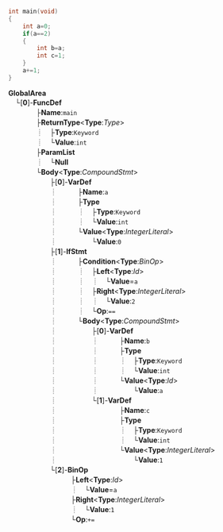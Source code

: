 <div style="display:none">

FunctionDeclaration
ParmVarDecl是参数节点
在AST层级，不区分函数声明和函数定义，统一用FunctionDecl来标识，两个区分主要看是否有函数体（Body），可以使用bool hasBody()来进行判断。
CompoundStmt
代表大括号，函数实现、struct、enum、for的body等一般用此包起来。
DeclStmt
定义语句，里边可能有VarDecl等类型的定义
VarDecl
变量定义，如果有初始化，可以通过getInit()获取到对应的初始化Expr
IfStmt
If语句，包括三部分Cond、TrueBody、FalseBody三部分，分别可以通过getCond()，getThen(), getElse()三部分获取，Cond和Then是必须要有的，Else可能为空
BinaryOperator
二元操作Op，=,>,<,<=,>=,==等各种二元操作都继承它，从继承关系来说：
ImplicitCastExpr
隐形转换表达式，在左右值转换和函数调用等各个方面都会用到。
IntegerLiteral
定点Integer值
UnaryOperator
一元操作
CallExpr
函数调用Expr，子节点有调用的参数列表
ReturnStmt
返回语句 
ForStmt
For语句对应，包括Init/Cond/Inc 对应（int a=0;a<mm;a++）这三部分，还有一部分是body，可以分别使用getInit() / getCond() / getInc() / getBody()来分别进行获取
ParenExpr
括号表达式
RecordDecl
┈┊┆┌ ┬ ┐├ ┼ ┤└ ┴ ┘

</div>

```cpp
int main(void)
{
	int a=0;
	if(a==2)
	{
		int b=a;
		int c=1;
	}
	a+=1;
}
```

**GlobalArea**  
　└[**0**]-**FuncDef**  
　　　　├**Name**:`main`  
　　　　├**ReturnType**\<**Type**:*Type*>  
　　　　┊　├**Type**:`Keyword`  
　　　　┊　└**Value**:`int`  
　　　　├**ParamList**  
　　　　┊　└**Null**  
　　　　└**Body**\<**Type**:*CompoundStmt*>  
　　　　　　├[**0**]-**VarDef**  
　　　　　　┊　　　├**Name**:`a`  
　　　　　　┊　　　├**Type**   
　　　　　　┊　　　┊　├**Type**:`Keyword`  
　　　　　　┊　　　┊　└**Value**:`int`   
　　　　　　┊　　　└**Value**\<**Type**:*IntegerLiteral*>   
　　　　　　┊　　　　　└**Value**:`0`   
　　　　　　├[**1**]-**IfStmt**  
　　　　　　┊　　　├**Condition**\<**Type**:*BinOp*>  
　　　　　　┊　　　┊　├**Left**\<**Type**:*Id*>  
　　　　　　┊　　　┊　┊　└**Value**=`a`  
　　　　　　┊　　　┊　├**Right**\<**Type**:*IntegerLiteral*>    
　　　　　　┊　　　┊　┊　└**Value**:`2`   
　　　　　　┊　　　┊　└**Op**:`==`   
　　　　　　┊　　　└**Body**\<**Type**:*CompoundStmt*>   
　　　　　　┊　　　　　├[**0**]-**VarDef**  
　　　　　　┊　　　　　┊　　　├**Name**:`b`   
　　　　　　┊　　　　　┊　　　├**Type**  
　　　　　　┊　　　　　┊　　　┊　├**Type**:`Keyword`  
　　　　　　┊　　　　　┊　　　┊　└**Value**:`int`  
　　　　　　┊　　　　　┊　　　└**Value**\<**Type**:*Id*>  
　　　　　　┊　　　　　┊　　　　　└**Value**:`a`  
　　　　　　┊　　　　　└[**1**]-**VarDef**  
　　　　　　┊　　　　　　　　　├**Name**:`c`  
　　　　　　┊　　　　　　　　　├**Type**  
　　　　　　┊　　　　　　　　　┊　├**Type**:`Keyword`  
　　　　　　┊　　　　　　　　　┊　└**Value**:`int`  
　　　　　　┊　　　　　　　　　└**Value**\<**Type**:*IntegerLiteral*>  
　　　　　　┊　　　　　　　　　　　└**Value**:`1`  
　　　　　　└[**2**]-**BinOp**  
　　　　　　　　　├**Left**\<**Type**:*Id*>  
　　　　　　　　　┊　└**Value**=`a`  
　　　　　　　　　├**Right**\<**Type**:*IntegerLiteral*>  
　　　　　　　　　┊　└**Value**:`1`  
　　　　　　　　　└**Op**:`+=`   
